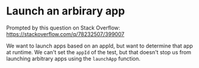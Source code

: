 # Launch an arbirary app

Prompted by this question on Stack Overflow: https://stackoverflow.com/q/78232507/399007

We want to launch apps based on an appId, but want to determine that app at runtime. We can't set the `appId` of the test, but that doesn't stop us from launching arbitrary apps using the `launchApp` function.
